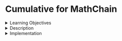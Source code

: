 # Cumulative for MathChain
<details><summary>Learning Objectives</summary>

# Learning Objectives for the MathChain topic.

### Learning Objectives

After completing this module, associates should be able to:
- Use MathChain to solve complex math word problems
- Integrate math solving of word problems with LLMs and Python
 
</details>
<details><summary>Description</summary>

# Description of the MathChain topic.

### MathChain
Chain that interprets a prompt and executes Python code for mathematical operations.

</details>
<details><summary>Implementation</summary> 

# Implementation for the MathChain topic

### MathChain
We can use LLMs and Python to do complex word math problems.


```python
from langchain.chains import LLMMathChain
from langchain.llms import OpenAI
llm_math = LLMMathChain.from_llm(OpenAI())

llm_math.run("What is 16 raised to the .5 power?")
```
</details>
